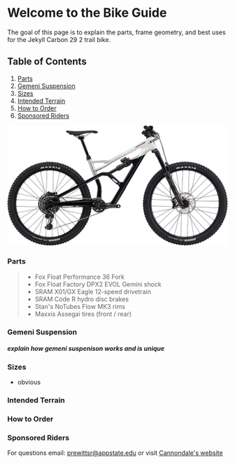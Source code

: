 # **Welcome to the Bike Guide**
The goal of this page is to explain the parts, frame geometry, and best uses for the Jekyll Carbon 29 2 trail bike. 

## Table of Contents
1. [Parts](#parts)  
2. [Gemeni Suspension](#gemeni-suspension)  
3. [Sizes](#sizes)  
4. [Intended Terrain](#intended-terrain)  
5. [How to Order](#how-to-order)  
6. [Sponsored Riders](#sponsored-riders)
  
![](C20_C21200M_Jekyll_CrbAl_2_CAS_PD.png)
  
### Parts
>* Fox Float Performance 36 Fork 
>* Fox Float Factory DPX2 EVOL Gemini shock
>* SRAM X01/GX Eagle 12-speed drivetrain
>* SRAM Code R hydro disc brakes
>* Stan's NoTubes Flow MK3 rims
>* Maxxis Assegai tires (front / rear)
  
### Gemeni Suspension
  
##### explain how gemeni suspenison works and is unique

  
  
### Sizes
  
  - obvious



### Intended Terrain
  
    
### How to Order
  
  

### Sponsored Riders

  

  

For questions email: <prewittsr@appstate.edu>
or visit [Cannondale's website](https://www.cannondale.com/en-it/bikes/mountain/trail-bikes/jekyll/jekyll-carbon-29-2?sku=c21200m10sm)
